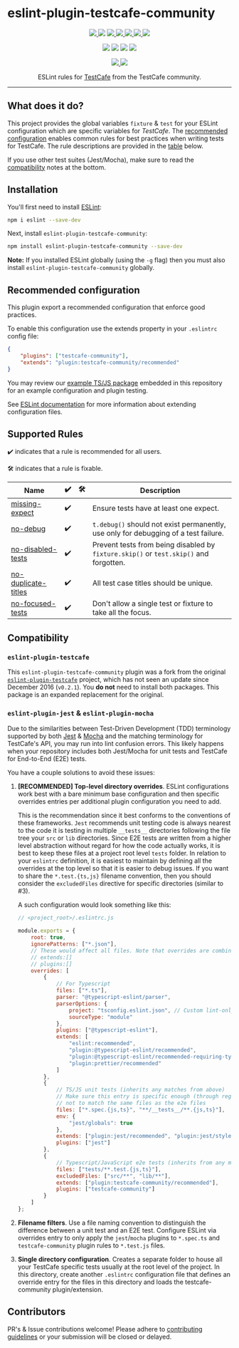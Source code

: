 # eslint-plugin-testcafe-community

<p align="center">
  <a href="https://www.npmjs.com/package/eslint-plugin-testcafe-community">
    <img src="https://img.shields.io/npm/v/eslint-plugin-testcafe-community" />
  </a>
  <img src="https://img.shields.io/npm/l/eslint-plugin-testcafe-community?color=yellow">
  <a href="https://github.com/testcafe-community/eslint-plugin-testcafe-community/releases">
    <img src="https://img.shields.io/badge/&#9741-changelog-yellow">
  </a>
  <a href="https://github.com/testcafe-community/eslint-plugin-testcafe-community/actions/workflows/cicd.yml">
    <img src="https://github.com/testcafe-community/eslint-plugin-testcafe-community/actions/workflows/cicd.yml/badge.svg" >
  </a>
  <a href="https://github.com/testcafe-community/eslint-plugin-testcafe-community/issues">
    <img src="https://img.shields.io/github/issues/testcafe-community/eslint-plugin-testcafe-community">
  </a>
  <a href="https://github.com/testcafe-community/eslint-plugin-testcafe-community/pulls">
    <img src="https://img.shields.io/github/issues-pr/testcafe-community/eslint-plugin-testcafe-community?label=PRs">
  </a>
  <img src="https://img.shields.io/snyk/vulnerabilities/npm/eslint-plugin-testcafe-community">
</p>
<p align="center">
  <img src="https://img.shields.io/npm/dependency-version/eslint-plugin-testcafe-community/peer/eslint">
  <img src="https://img.shields.io/node/v-lts/eslint-plugin-testcafe-community?color=blue">
  <img src="https://badgen.net/badge/icon/Typescript?icon=typescript&label">
  <img src="https://img.shields.io/github/last-commit/testcafe-community/eslint-plugin-testcafe-community/next">
</p>
<p align="center">
  <a href="https://github.com/semantic-release/semantic-release">
    <img src="https://img.shields.io/badge/%20%20%F0%9F%93%A6%F0%9F%9A%80-semantic--release-e10079.svg" >
  </a>
  <img src="https://img.shields.io/badge/Contributors-PR's_welcome-pink">
</p>
<p align="center">
  ESLint rules for <a href="https://github.com/DevExpress/testcafe">TestCafe</a>
  from the TestCafe community.
</p>

---

## What does it do?

This project provides the global variables `fixture` & `test` for your ESLint
configuration which are specific variables for _TestCafe_. The
[recommended configuration](#recommended-configuration) enables common rules for
best practices when writing tests for TestCafe. The rule descriptions are
provided in the [table](#supported-rules) below.

If you use other test suites (Jest/Mocha), make sure to read the
[compatibility](#compatibility) notes at the bottom.

## Installation

You'll first need to install [ESLint](http://eslint.org):

```sh
npm i eslint --save-dev
```

Next, install `eslint-plugin-testcafe-community`:

```sh
npm install eslint-plugin-testcafe-community --save-dev
```

**Note:** If you installed ESLint globally (using the `-g` flag) then you must
also install `eslint-plugin-testcafe-community` globally.

## Recommended configuration

This plugin export a recommended configuration that enforce good practices.

To enable this configuration use the extends property in your `.eslintrc` config
file:

```json
{
    "plugins": ["testcafe-community"],
    "extends": "plugin:testcafe-community/recommended"
}
```

You may review our
[example TS/JS package](https://github.com/testcafe-community/eslint-plugin-testcafe-community/tree/master/example)
embedded in this repository for an example configuration and plugin testing.

See
[ESLint documentation](http://eslint.org/docs/user-guide/configuring#extending-configuration-files)
for more information about extending configuration files.

## Supported Rules

✔️ indicates that a rule is recommended for all users.

🛠 indicates that a rule is fixable.

<!-- __BEGIN AUTOGENERATED RULES TABLE__ -->

| Name                                                                                                                                        | ✔️  | 🛠   | Description                                                                           |
| ------------------------------------------------------------------------------------------------------------------------------------------- | --- | --- | ------------------------------------------------------------------------------------- |
| [missing-expect](https://github.com/testcafe-community/eslint-plugin-testcafe-community/blob/master/docs/rules/missing-expect.md)           | ✔️  |     | Ensure tests have at least one expect.                                                |
| [no-debug](https://github.com/testcafe-community/eslint-plugin-testcafe-community/blob/master/docs/rules/no-debug.md)                       | ✔️  |     | `t.debug()` should not exist permanently, use only for debugging of a test failure.   |
| [no-disabled-tests](https://github.com/testcafe-community/eslint-plugin-testcafe-community/blob/master/docs/rules/no-disabled-tests.md)     | ✔️  |     | Prevent tests from being disabled by `fixture.skip()` or `test.skip()` and forgotten. |
| [no-duplicate-titles](https://github.com/testcafe-community/eslint-plugin-testcafe-community/blob/master/docs/rules/no-duplicate-titles.md) | ✔️  |     | All test case titles should be unique.                                                |
| [no-focused-tests](https://github.com/testcafe-community/eslint-plugin-testcafe-community/blob/master/docs/rules/no-focused-tests.md)       | ✔️  |     | Don't allow a single test or fixture to take all the focus.                           |

<!-- __END AUTOGENERATED RULES TABLE__ -->

## Compatibility

### `eslint-plugin-testcafe`

This `eslint-plugin-testcafe-community` plugin was a fork from the original
[`eslint-plugin-testcafe`](https://npmjs.com/package/eslint-plugin-testcafe)
project, which has not seen an update since December 2016 (`v0.2.1`). You **do
not** need to install both packages. This package is an expanded replacement for
the original.

### `eslint-plugin-jest` & `eslint-plugin-mocha`

Due to the similarities between Test-Driven Development (TDD) terminology
supported by both [Jest](https://jestjs.io) & [Mocha](https://mochajs.org) and
the matching terminology for TestCafe's API, you may run into lint confusion
errors. This likely happens when your repository includes both Jest/Mocha for
unit tests and TestCafe for End-to-End (E2E) tests.

You have a couple solutions to avoid these issues:

1. **\[RECOMMENDED] Top-level directory overrides**. ESLint configurations work
   best with a bare minimum base configuration and then specific overrides
   entries per additional plugin configuration you need to add.

    This is the recommendation since it best conforms to the conventions of
    these frameworks. `Jest` recommends unit testing code is always nearest to
    the code it is testing in multiple `__tests__` directories following the
    file tree your `src` or `lib` directories. Since E2E tests are written from
    a higher level abstraction without regard for how the code actually works,
    it is best to keep these files at a project root level `tests` folder. In
    relation to your `eslintrc` definition, it is easiest to maintain by
    defining all the overrides at the top level so that it is easier to debug
    issues. If you want to share the `*.test.{ts,js}` filename convention, then
    you should consider the `excludedFiles` directive for specific directories
    (similar to #3).

    A such configuration would look something like this:

    ```js
    // <project_root>/.eslintrc.js

    module.exports = {
        root: true,
        ignorePatterns: ["*.json"],
        // These would affect all files. Note that overrides are combined not replaced
        // extends:[]
        // plugins:[]
        overrides: [
            {
                // For Typescript
                files: ["*.ts"],
                parser: "@typescript-eslint/parser",
                parserOptions: {
                    project: "tsconfig.eslint.json", // Custom lint-only config
                    sourceType: "module"
                },
                plugins: ["@typescript-eslint"],
                extends: [
                    "eslint:recommended",
                    "plugin:@typescript-eslint/recommended",
                    "plugin:@typescript-eslint/recommended-requiring-type-checking",
                    "plugin:prettier/recommended"
                ]
            },
            {
                // TS/JS unit tests (inherits any matches from above)
                // Make sure this entry is specific enough (through regex or excludedFiles)
                // not to match the same files as the e2e files
                files: ["*.spec.{js,ts}", "**/__tests__/**.{js,ts}"],
                env: {
                    "jest/globals": true
                },
                extends: ["plugin:jest/recommended", "plugin:jest/style"],
                plugins: ["jest"]
            },
            {
                // Typescript/JavaScript e2e tests (inherits from any matches above)
                files: ["tests/**.test.{js,ts}"],
                excludedFiles: ["src/**", "lib/**"],
                extends: ["plugin:testcafe-community/recommended"],
                plugins: ["testcafe-community"]
            }
        ]
    };
    ```

2. **Filename filters**. Use a file naming convention to distinguish the
   difference between a unit test and an E2E test. Configure ESLint via
   overrides entry to only apply the `jest`/`mocha` plugins to `*.spec.ts` and
   `testcafe-community` plugin rules to `*.test.js` files.

3. **Single directory configuration**. Creates a separate folder to house all
   your TestCafe specific tests usually at the root level of the project. In
   this directory, create another `.eslintrc` configuration file that defines an
   override entry for the files in this directory and loads the
   testcafe-community plugin/extension.

## Contributors

PR's & Issue contributions welcome! Please adhere to
[contributing guidelines](https://github.com/testcafe-community/eslint-plugin-testcafe-community/blob/master/CONTRIBUTING.md)
or your submission will be closed or delayed.
